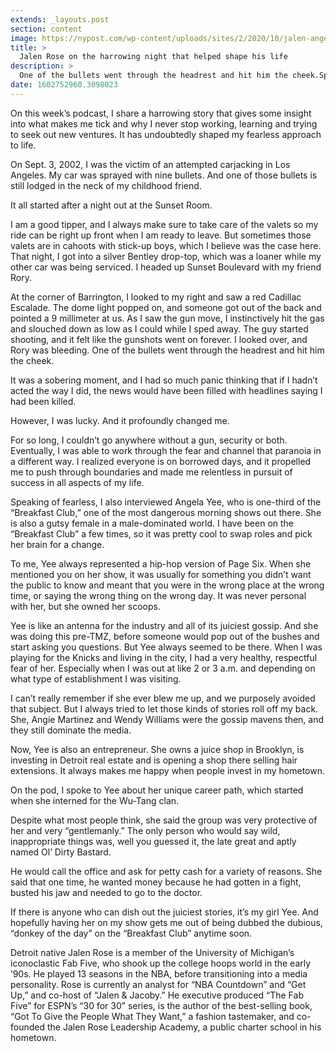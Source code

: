 ```yaml
--- 
extends: _layouts.post 
section: content 
image: https://nypost.com/wp-content/uploads/sites/2/2020/10/jalen-angela-yee.jpg?quality=90&strip=all&w=1200 
title: > 
  Jalen Rose on the harrowing night that helped shape his life 
description: > 
  One of the bullets went through the headrest and hit him the cheek.Speaking of fearless, I also interviewed Angela Yee, who is one-third of the “Breakfast Club,” one of the most dangerous morning shows out there.I have been on the “Breakfast Club” a few times, so it was pretty cool to swap roles and pick her brain for a change.And hopefully having her on my show gets me out of being dubbed the dubious, “donkey of the day” on the “Breakfast Club” anytime soon.Detroit native Jalen Rose is a member of the University of Michigan’s iconoclastic Fab Five, who shook up the college hoops world in the early ’90s. 
date: 1602752960.3098023 
--- 
```

On this week’s podcast, I share a harrowing story that gives some insight into what makes me tick and why I never stop working, learning and trying to seek out new ventures. It has undoubtedly shaped my fearless approach to life.

On Sept. 3, 2002, I was the victim of an attempted carjacking in Los Angeles. My car was sprayed with nine bullets. And one of those bullets is still lodged in the neck of my childhood friend.

It all started after a night out at the Sunset Room.

I am a good tipper, and I always make sure to take care of the valets so my ride can be right up front when I am ready to leave. But sometimes those valets are in cahoots with stick-up boys, which I believe was the case here. That night, I got into a silver Bentley drop-top, which was a loaner while my other car was being serviced. I headed up Sunset Boulevard with my friend Rory.

At the corner of Barrington, I looked to my right and saw a red Cadillac Escalade. The dome light popped on, and someone got out of the back and pointed a 9 millimeter at us. As I saw the gun move, I instinctively hit the gas and slouched down as low as I could while I sped away. The guy started shooting, and it felt like the gunshots went on forever. I looked over, and Rory was bleeding. One of the bullets went through the headrest and hit him the cheek.

It was a sobering moment, and I had so much panic thinking that if I hadn’t acted the way I did, the news would have been filled with headlines saying I had been killed.

However, I was lucky. And it profoundly changed me.

For so long, I couldn’t go anywhere without a gun, security or both. Eventually, I was able to work through the fear and channel that paranoia in a different way. I realized everyone is on borrowed days, and it propelled me to push through boundaries and made me relentless in pursuit of success in all aspects of my life.

Speaking of fearless, I also interviewed Angela Yee, who is one-third of the “Breakfast Club,” one of the most dangerous morning shows out there. She is also a gutsy female in a male-dominated world. I have been on the “Breakfast Club” a few times, so it was pretty cool to swap roles and pick her brain for a change.

To me, Yee always represented a hip-hop version of Page Six. When she mentioned you on her show, it was usually for something you didn’t want the public to know and meant that you were in the wrong place at the wrong time, or saying the wrong thing on the wrong day. It was never personal with her, but she owned her scoops.

Yee is like an antenna for the industry and all of its juiciest gossip. And she was doing this pre-TMZ, before someone would pop out of the bushes and start asking you questions. But Yee always seemed to be there. When I was playing for the Knicks and living in the city, I had a very healthy, respectful fear of her. Especially when I was out at like 2 or 3 a.m. and depending on what type of establishment I was visiting.

I can’t really remember if she ever blew me up, and we purposely avoided that subject. But I always tried to let those kinds of stories roll off my back. She, Angie Martinez and Wendy Williams were the gossip mavens then, and they still dominate the media.

Now, Yee is also an entrepreneur. She owns a juice shop in Brooklyn, is investing in Detroit real estate and is opening a shop there selling hair extensions. It always makes me happy when people invest in my hometown.

On the pod, I spoke to Yee about her unique career path, which started when she interned for the Wu-Tang clan.

Despite what most people think, she said the group was very protective of her and very “gentlemanly.” The only person who would say wild, inappropriate things was, well you guessed it, the late great and aptly named Ol’ Dirty Bastard.

He would call the office and ask for petty cash for a variety of reasons. She said that one time, he wanted money because he had gotten in a fight, busted his jaw and needed to go to the doctor.

If there is anyone who can dish out the juiciest stories, it’s my girl Yee. And hopefully having her on my show gets me out of being dubbed the dubious, “donkey of the day” on the “Breakfast Club” anytime soon.

Detroit native Jalen Rose is a member of the University of Michigan’s iconoclastic Fab Five, who shook up the college hoops world in the early ’90s. He played 13 seasons in the NBA, before transitioning into a media personality. Rose is currently an analyst for “NBA Countdown” and “Get Up,” and co-host of “Jalen & Jacoby.” He executive produced “The Fab Five” for ESPN’s “30 for 30” series, is the author of the best-selling book, “Got To Give the People What They Want,” a fashion tastemaker, and co-founded the Jalen Rose Leadership Academy, a public charter school in his hometown.
